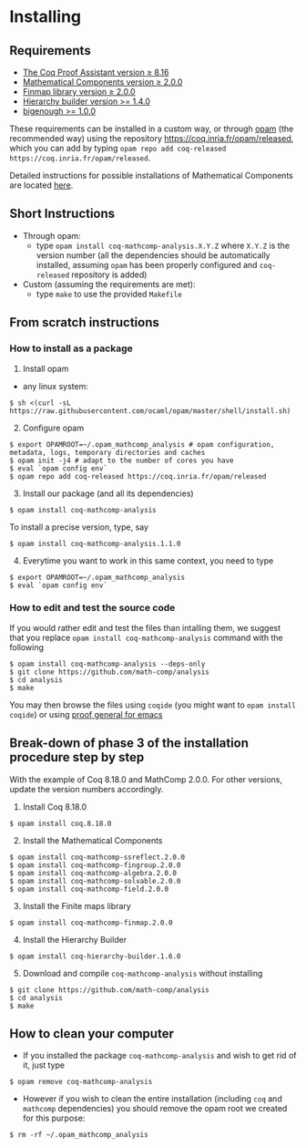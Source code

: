 # Installing

## Requirements

- [The Coq Proof Assistant version ≥ 8.16](https://coq.inria.fr)
- [Mathematical Components version ≥ 2.0.0](https://github.com/math-comp/math-comp)
- [Finmap library version ≥ 2.0.0](https://github.com/math-comp/finmap)
- [Hierarchy builder version >= 1.4.0](https://github.com/math-comp/hierarchy-builder)
- [bigenough >= 1.0.0](https://github.com/math-comp/bigenough)

These requirements can be installed in a custom way, or through
[opam](https://opam.ocaml.org/) (the recommended way) using
the repository https://coq.inria.fr/opam/released, which you can add by typing
`opam repo add coq-released https://coq.inria.fr/opam/released`.

Detailed instructions for possible installations of Mathematical Components are located
[here](https://github.com/math-comp/math-comp/blob/master/INSTALL.md).

## Short Instructions

- Through opam:
  + type `opam install coq-mathcomp-analysis.X.Y.Z` where `X.Y.Z` is the version number
    (all the dependencies should be automatically installed, assuming `opam` has been properly
    configured and `coq-released` repository is added)
- Custom (assuming the requirements are met):
  + type `make` to use the provided `Makefile`

## From scratch instructions

### How to install as a package

1. Install opam
- any linux system:
```
$ sh <(curl -sL https://raw.githubusercontent.com/ocaml/opam/master/shell/install.sh)
```

2. Configure opam
```
$ export OPAMROOT=~/.opam_mathcomp_analysis # opam configuration, metadata, logs, temporary directories and caches
$ opam init -j4 # adapt to the number of cores you have
$ eval `opam config env`
$ opam repo add coq-released https://coq.inria.fr/opam/released
```
3. Install our package (and all its dependencies)
```
$ opam install coq-mathcomp-analysis
```
To install a precise version, type, say
```
$ opam install coq-mathcomp-analysis.1.1.0
```
4. Everytime you want to work in this same context, you need to type
```
$ export OPAMROOT=~/.opam_mathcomp_analysis 
$ eval `opam config env`
```

### How to edit and test the source code

If you would rather edit and test the files than intalling them, we suggest that you replace
`opam install coq-mathcomp-analysis` command with the following
```
$ opam install coq-mathcomp-analysis --deps-only
$ git clone https://github.com/math-comp/analysis
$ cd analysis
$ make
```
You may then browse the files using `coqide` (you might want to `opam install coqide`) or
using [proof general for emacs](https://github.com/ProofGeneral/PG)

## Break-down of phase 3 of the installation procedure step by step

With the example of Coq 8.18.0 and MathComp 2.0.0. For other versions, update the
version numbers accordingly.

1. Install Coq 8.18.0
```
$ opam install coq.8.18.0
```
2. Install the Mathematical Components
```
$ opam install coq-mathcomp-ssreflect.2.0.0
$ opam install coq-mathcomp-fingroup.2.0.0
$ opam install coq-mathcomp-algebra.2.0.0
$ opam install coq-mathcomp-solvable.2.0.0
$ opam install coq-mathcomp-field.2.0.0
```
3. Install the Finite maps library
```
$ opam install coq-mathcomp-finmap.2.0.0
```
4. Install the Hierarchy Builder
```
$ opam install coq-hierarchy-builder.1.6.0
```
5. Download and compile `coq-mathcomp-analysis` without installing
```
$ git clone https://github.com/math-comp/analysis
$ cd analysis
$ make
```

## How to clean your computer

- If you installed the package `coq-mathcomp-analysis` and wish to get rid of it, just type
```
$ opam remove coq-mathcomp-analysis
```
- However if you wish to clean the entire installation (including `coq` and `mathcomp` dependencies)
  you should remove the opam root we created for this purpose:
```
$ rm -rf ~/.opam_mathcomp_analysis
```
